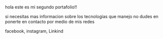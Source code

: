 hola este es mi segundo portafolio!!

si necesitas mas informacion sobre los tecnologias que manejo no dudes en ponerte en contacto por medio de mis redes

 facebook, instagram, Linkind
